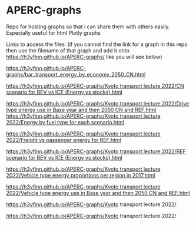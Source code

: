 # APERC-graphs
Repo for hosting graphs so that i can share them with others easily. Especially useful for html Plotly graphs

Links to access the files:
(if you cannot find the link for a graph in this repo then use the filename of that graph and add it onto https://h3yfinn.github.io/APERC-graphs/ like you will see below)

https://h3yfinn.github.io/APERC-graphs/bar_transport_energy_by_economy_2050_CN.html

[https://h3yfinn.github.io/APERC-graphs/Kyoto transport lecture 2022/CN scenario for BEV vs ICE (Energy vs stocks).html](url)

[https://h3yfinn.github.io/APERC-graphs/Kyoto transport lecture 2022/Drive type energy use in Base year and then 2050 CN and REF.html](url)
[
https://h3yfinn.github.io/APERC-graphs/Kyoto transport lecture 2022/Energy by fuel type for each scenario.html](url)

[https://h3yfinn.github.io/APERC-graphs/Kyoto transport lecture 2022/Freight vs passenger energy for REF.html](url)

[https://h3yfinn.github.io/APERC-graphs/Kyoto transport lecture 2022/REF scenario for BEV vs ICE (Energy vs stocks).html](url)

[https://h3yfinn.github.io/APERC-graphs/Kyoto transport lecture 2022/Vehicle type energy proportions per region in 2017.html](url)

[https://h3yfinn.github.io/APERC-graphs/Kyoto transport lecture 2022/Vehicle type energy use in Base year and then 2050 CN and REF.html](url)

https://h3yfinn.github.io/APERC-graphs/Kyoto transport lecture 2022/

https://h3yfinn.github.io/APERC-graphs/Kyoto transport lecture 2022/
